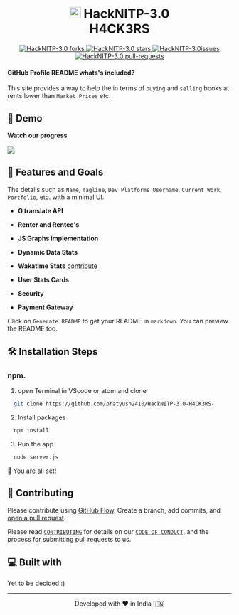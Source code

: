 


  
  <h1 align="center" border-left="5px">
    <span class="avatar" >
  <img src="https://github.com/github.png" width="25px"></span> HackNITP-3.0
  <br>
  H4CK3RS
</h1>

 

<p align="center">

<a href="https://github.com/Lakhankumawat/HackNITP-3.0/fork" target="blank">
<img src="https://img.shields.io/github/forks/Lakhankumawat/HackNITP-3.0?style=flat-square" alt="HackNITP-3.0 forks"/>
</a>
<a href="https://github.com/Lakhankumawat/HackNITP-3.0/stargazers" target="blank">
<img src="https://img.shields.io/github/stars/Lakhankumawat/HackNITP-3.0?style=flat-square" alt="HackNITP-3.0 stars"/>
</a>
<a href="https://github.com/Lakhankumawat/HackNITP-3.0/issues" target="blank">
<img src="https://img.shields.io/github/issues/Lakhankumawat/HackNITP-3.0?style=flat-square" alt="HackNITP-3.0issues"/>
</a>
<a href="https://github.com/Lakhankumawat/HackNITP-3.0/pulls" target="blank">
<img src="https://img.shields.io/github/issues-pr/Lakhankumawat/HackNITP-3.0?style=flat-square" alt="HackNITP-3.0 pull-requests"/>
</a>
</p>


####  GitHub Profile README whats's included?

This site provides a way to help the in terms of `buying` and `selling` books at rents lower than `Market Prices` etc.


## 🚀 Demo 
**Watch our progress**<br><br>
<a href="https://Lakhankumawat.github.io/HackNITP-3.0" target="blank">
<img src="https://img.shields.io/website?url=https%3A%2F%2FLakhankumawat.github.io%2FHackNITP-3.0&logo=github&style=flat-square" />
</a>

## 🧐 Features and Goals

The details such as `Name`, `Tagline`, `Dev Platforms Username`, `Current Work`, `Portfolio`, etc. with a minimal UI.

- **G translate API**

- **Renter and Rentee's**

- **JS Graphs implementation**

- **Dynamic Data Stats**

- **Wakatime Stats** [contribute](https://github.com/Lakhankumawat/HackNITP-3.0/issues/115)

- **User Stats Cards**

- **Security**

- **Payment Gateway**

Click on `Generate README` to get your README in `markdown`.
You can preview the README too.

## 🛠️ Installation Steps
###  npm.
  1. open Terminal in VScode or atom and clone

```bash
  git clone https://github.com/pratyush2410/HackNITP-3.0-H4CK3RS-
```

  2. Install packages

```bash
  npm install
```
  3. Run the app

```bash
  node server.js
```

🌟 You are all set!

## 🍰 Contributing

Please contribute using [GitHub Flow](https://guides.github.com/introduction/flow). Create a branch, add commits, and [open a pull request](https://github.com/Lakhankumawat/HackNITP-3.0/compare).

Please read [`CONTRIBUTING`](CONTRIBUTING.md) for details on our [`CODE OF CONDUCT`](CODE_OF_CONDUCT.md), and the process for submitting pull requests to us.

## 💻 Built with
Yet to be decided :)


<hr>
<p align="center">
Developed with ❤️ in India 🇮🇳 
</p>


